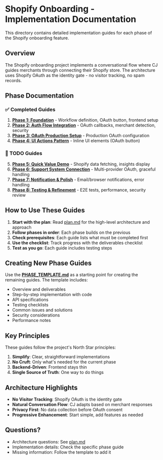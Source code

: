 # Shopify Onboarding - Implementation Documentation

This directory contains detailed implementation guides for each phase of the Shopify onboarding feature.

## Overview

The Shopify onboarding project implements a conversational flow where CJ guides merchants through connecting their Shopify store. The architecture uses Shopify OAuth as the identity gate - no visitor tracking, no spam records.

## Phase Documentation

### ✅ Completed Guides
1. **[Phase 1: Foundation](phase-1-foundation.md)** - Workflow definition, OAuth button, frontend setup
2. **[Phase 2: Auth Flow Integration](phase-2-auth-flow.md)** - OAuth callbacks, merchant detection, security
3. **[Phase 3: OAuth Production Setup](phase-3-oauth-production.md)** - Production OAuth configuration
4. **[Phase 4: UI Actions Pattern](phase-4-ui-actions.md)** - Inline UI elements (OAuth button)

### 📝 TODO Guides
5. **[Phase 5: Quick Value Demo](phase-5-quick-value.md)** - Shopify data fetching, insights display
6. **[Phase 6: Support System Connection](phase-6-support-systems.md)** - Multi-provider OAuth, graceful handling
7. **[Phase 7: Notification & Polish](phase-7-notifications.md)** - Email/browser notifications, error handling
8. **[Phase 8: Testing & Refinement](phase-8-testing.md)** - E2E tests, performance, security review

## How to Use These Guides

1. **Start with the plan**: Read [plan.md](../../plan.md) for the high-level architecture and approach
2. **Follow phases in order**: Each phase builds on the previous
3. **Check prerequisites**: Each guide lists what must be completed first
4. **Use the checklist**: Track progress with the deliverables checklist
5. **Test as you go**: Each guide includes testing steps

## Creating New Phase Guides

Use the **[PHASE_TEMPLATE.md](PHASE_TEMPLATE.md)** as a starting point for creating the remaining guides. The template includes:

- Overview and deliverables
- Step-by-step implementation with code
- API specifications
- Testing checklists
- Common issues and solutions
- Security considerations
- Performance notes

## Key Principles

These guides follow the project's North Star principles:

1. **Simplify**: Clear, straightforward implementations
2. **No Cruft**: Only what's needed for the current phase
3. **Backend-Driven**: Frontend stays thin
4. **Single Source of Truth**: One way to do things

## Architecture Highlights

- **No Visitor Tracking**: Shopify OAuth is the identity gate
- **Natural Conversation Flow**: CJ adapts based on merchant responses  
- **Privacy First**: No data collection before OAuth consent
- **Progressive Enhancement**: Start simple, add features as needed

## Questions?

- Architecture questions: See [plan.md](../../plan.md)
- Implementation details: Check the specific phase guide
- Missing information: Follow the template to add it